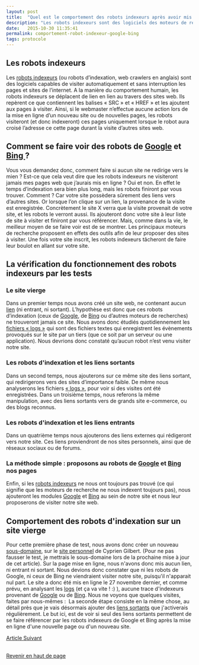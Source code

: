 ```yaml
---
layout: post
title:  "Quel est le comportement des robots indexeurs après avoir mis en ligne un site ou publié de nouvelles pages ?"
description: "Les robots indexeurs sont des logiciels des moteurs de recherche qui visitent et analysent les sites et les pages d'internet. Mais comment se comportent-ils lors d'ajouts de sites ou de nouvelles pages ?"
date:   2015-10-30 11:35:41
permalink: comportement-robot-indexeur-google-bing
tags: protocole
---
```

<h2>Les robots indexeurs</h2>
<p> 
Les <a href="http://www.referencement-web.site/glossaire-referencement-SEO/"> robots indexeurs</a> (ou robots d’indexation, web crawlers en anglais) sont des logiciels capables de visiter automatiquement et sans interruption les pages et sites de l’internet.
A la manière du comportement humain, les robots indexeurs se déplacent de lien en lien au travers des sites web. Ils repèrent ce que contiennent les balises « SRC » et « HREF » et les ajoutent aux pages à visiter.
Ainsi, si le webmaster n’effectue aucune action lors de la mise en ligne d’un nouveau site ou de nouvelles pages, les robots visiteront (et donc indexeront) ces pages uniquement lorsque le robot aura croisé l’adresse ce cette page durant la visite d’autres sites web.

</p>

   <h2>Comment se faire voir des robots de <a href="http://www.referencement-web.site/glossaire-referencement-SEO/">Google</a> et<a href="http://www.referencement-web.site/glossaire-referencement-SEO/"> Bing </a>?</h2>
<p>
Vous vous demandez donc, comment faire si aucun site ne redirige vers le mien ? Est-ce que cela veut dire que les robots indexeurs ne visiteront jamais mes pages web que j’aurais mis en ligne ? 
Oui et non. En effet le temps d’indexation sera bien plus long, mais les robots finiront par vous trouver. Comment ? Car votre site possèdera sûrement des liens vers d’autres sites. Or lorsque l’on clique sur un lien, la provenance de la visite est enregistrée. Concrètement le site X verra que la visite provenait de votre site, et les robots le verront aussi. Ils ajouteront donc votre site à leur liste de site à visiter et finiront par vous référencer.
Mais, comme dans la vie, le meilleur moyen de se faire voir est de se montrer. Les principaux moteurs de recherche proposent en effets des outils afin de leur proposer des sites à visiter. Une fois votre site inscrit, les robots indexeurs tâcheront de faire leur boulot en allant sur votre site.

</p>

   <h2>La vérification du fonctionnement des robots indexeurs par les tests</h2>
<p>
  <h3>Le site vierge</h3>
Dans un premier temps nous avons créé un site web, ne contenant aucun <a href="http://www.referencement-web.site/glossaire-referencement-SEO/">lien</a> (ni entrant, ni sortant). L’hypothèse est donc que ces robots d’indexation (ceux de <a href="http://www.referencement-web.site/glossaire-referencement-SEO/">Google</a>, de <a href="http://www.referencement-web.site/glossaire-referencement-SEO/">Bing</a> ou d’autres moteurs de recherches) ne trouveront jamais ce site. Nous avons donc étudiés quotidiennement les <a href="http://www.referencement-web.site/glossaire-referencement-SEO/">fichiers « logs »</a> qui sont des fichiers textes qui enregistrent les évènements provoqués sur le site par un tiers (que ce soit par un serveur ou une application). Nous devrions donc constaté qu’aucun robot n’est venu visiter notre site.
<h3>Les robots d'indexation et les liens sortants</h3>
Dans un second temps, nous ajouterons sur ce même site des liens sortant, qui redirigerons vers des sites d’importance faible. De même nous analyserons les fichiers <a href="http://www.referencement-web.site/glossaire-referencement-SEO/">« logs »</a>, pour voir si des visites ont été enregistrées. Dans un troisième temps, nous referons la même manipulation, avec des liens sortants vers de grands site e-commerce, ou des blogs reconnus.
<h3>Les robots d'indexation et les liens entrants</h3>
Dans un quatrième temps nous ajouterons des liens externes qui rédigeront vers notre site. Ces liens proviendront de nos sites personnels, ainsi que de réseaux sociaux ou de forums. 
<h3>La méthode simple : proposons au robots de <a href="http://www.referencement-web.site/glossaire-referencement-SEO/">Google</a> et <a href="http://www.referencement-web.site/glossaire-referencement-SEO/">Bing</a> nos pages</h3>

Enfin, si les <a href="http://www.referencement-web.site/glossaire-referencement-SEO/">robots indexeurs</a> ne nous ont toujours pas trouvé (ce qui signifie que les moteurs de recherche ne nous indexent toujours pas), nous ajouteront les modules <a href="http://www.referencement-web.site/glossaire-referencement-SEO/">Google</a> et <a href="http://www.referencement-web.site/glossaire-referencement-SEO/">Bing</a> au sein de notre site et nous leur proposerons de visiter notre site web.

</p>

<p>
<h2>
   Comportement des robots d'indexation sur un site vierge
</h2>
Pour cette première phase de test, nous avons donc créer un nouveau <a href="http://www.referencement-web.site/glossaire-referencement-SEO/">sous-domaine</a>, sur le <a href="http://cypriengilbert.com">site personnel</a> de Cyprien Gilbert. (Pour ne pas fausser le test, je mettrais le sous-domaine lors de la prochaine mise à jour de cet article). Sur la page mise en ligne, nous n'avons donc mis aucun lien, ni entrant ni sortant. Nous devions donc constater que ni les robots de Google, ni ceux de Bing ne viendraient visiter notre site, puisqu'il n'apparait nul part.
Le site a donc été mis en ligne le 27 novembre dernier, et comme prévu, en analysant les <a href="http://www.referencement-web.site/glossaire-referencement-SEO/">logs</a> (et ça va vite ! :) ), aucune trace d'indexeurs provenant de <a href="http://www.referencement-web.site/glossaire-referencement-SEO/">Google</a> ou de <a href="http://www.referencement-web.site/glossaire-referencement-SEO/"> Bing</a>. Nous ne voyons que quelques visites, faites par nous-mêmes : 
<img></img>
La seconde étape consiste en la même chose, au détail près que je vais désormais ajouter des <a href="http://www.referencement-web.site/glossaire-referencement-SEO/">liens sortants</a> que j'activerais régulièrement. Le but ici, est de voir si seul des liens sortants permettent de se faire référencer par les robots indexeurs de Google et Bing après la mise en ligne d'une nouvelle page ou d'un nouveau site. 


</p>

<p>
   <a href="http://www.referencement-web.site/glossaire-referencement-SEO">Article Suivant</a>  <a href="http://www.referencement-web.site/recherche-mobile-google"><Article précédent</a><br>
   <a href="http://www.referencement-web.site/comportement-robot-indexeur-google-bing/">Revenir en haut de page</a>
</p>
